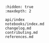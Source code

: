 ```{include} ../README.md

```


```{toctree}
:hidden: true
:maxdepth: 2

api/index
notebooks/index.md
changelog.md
contributing.md
references.md
```